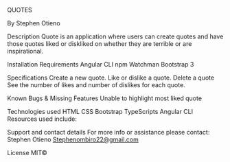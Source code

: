 QUOTES

By 
Stephen Otieno


Description
Quote is an application where users can create quotes and have those quotes liked or diskliked on whether they are terrible or are inspirational.



Installation Requirements
Angular CLI
npm
Watchman
Bootstrap 3



Specifications
Create a new quote.
Like or dislike a quote.
Delete a quote
See the number of likes and number of dislikes for each quote.


Known Bugs & Missing Features
Unable to highlight most liked quote


Technologies used 
HTML
CSS
Bootstrap
TypeScripts
Angular CLI
Resources used include:


Support and contact details
    For more info or assistance
     please contact:
       Stephen Otieno   Stephenombiro22@gmail.com

License
MIT©